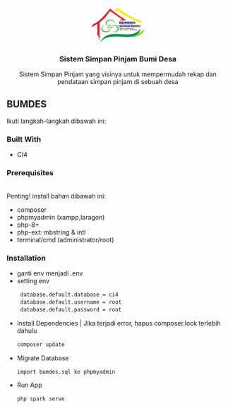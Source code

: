 <br />
<div id="readme-top" align="center">
  <a href="https://github.com/mohammadrafly/BUMDES">
    <img src="images/logo-project.png" alt="Logo" width="120" height="80">
  </a>

<h3 align="center">Sistem Simpan Pinjam Bumi Desa</h3>

  <p align="center">
    Sistem Simpan Pinjam yang visinya untuk mempermudah rekap dan pendataan simpan pinjam di sebuah desa
    <br />
  </p>
</div>

## BUMDES
Ikuti langkah-langkah dibawah ini:

### Built With

* CI4

### Prerequisites
\
Penting! install bahan dibawah ini:
* composer
* phpmyadmin (xampp,laragon)
* php-8+
* php-ext: mbstring & intl
* terminal/cmd (administrator/root)

### Installation

* ganti env menjadi .env
* setting env
   ```sh
    database.default.database = ci4
    database.default.username = root
    database.default.password = root
   ```
* Install Dependencies |
  Jika terjadi error, hapus composer.lock terlebih dahulu
   ```sh
   composer update
   ```
* Migrate Database
   ```sh
   import bumdes.sql ke phpmyadmin
   ```
* Run App
   ```sh
   php spark serve
   ```
